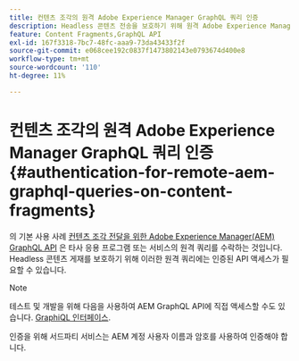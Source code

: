 ```yaml
---
title: 컨텐츠 조각의 원격 Adobe Experience Manager GraphQL 쿼리 인증
description: Headless 콘텐츠 전송을 보호하기 위해 원격 Adobe Experience Manager GraphQL 쿼리에 필요한 인증을 이해합니다.
feature: Content Fragments,GraphQL API
exl-id: 167f3318-7bc7-48fc-aaa9-73da43433f2f
source-git-commit: e068cee192c0837f1473802143e0793674d400e8
workflow-type: tm+mt
source-wordcount: '110'
ht-degree: 11%

---
```


# 컨텐츠 조각의 원격 Adobe Experience Manager GraphQL 쿼리 인증 {#authentication-for-remote-aem-graphql-queries-on-content-fragments}

의 기본 사용 사례 [컨텐츠 조각 전달을 위한 Adobe Experience Manager(AEM) GraphQL API](/help/sites-developing/headless/graphql-api/graphql-api-content-fragments.md) 은 타사 응용 프로그램 또는 서비스의 원격 쿼리를 수락하는 것입니다. Headless 콘텐츠 게재를 보호하기 위해 이러한 원격 쿼리에는 인증된 API 액세스가 필요할 수 있습니다.

>[!NOTE]
>
>테스트 및 개발을 위해 다음을 사용하여 AEM GraphQL API에 직접 액세스할 수도 있습니다. [GraphiQL 인터페이스](/help/sites-developing/headless/graphql-api/graphql-api-content-fragments.md#graphiql-interface).

인증을 위해 서드파티 서비스는 AEM 계정 사용자 이름과 암호를 사용하여 인증해야 합니다.

<!-- 6.5.10.0 - does this content/page need to be migrated? -->

<!--
For authentication the third party service needs to [retrieve an Access Token](#retrieving-access-token), that can then be [used in the GraphQL Request](#use-access-token-in-graphql-request).

## Retrieving an Access Token {#retrieving-access-token}

See [Generating Access Tokens for Server Side APIs](/help/sites-developing/generating-access-tokens-for-server-side-apis.md) for full details.

## Using the Access Token in a GraphQL Request {#use-access-token-in-graphql-request}

For a third party service to connect with an AEM instance it needs to have an *Access Token*. The service must then add this token to the `Authorization` header on the POST request. 

For example, a GraphQL Authorization Header:

```xml
Authorization: Bearer <access_token>
```

## Permission Requirements {#permission-requirements}

All requests made using the access token will actually be made *by the user account that generated the token*. 

This means that you need to check that the account has the permissions required to run GraphQL queries. 

You can check this by using GraphiQL on the local instance.
-->
